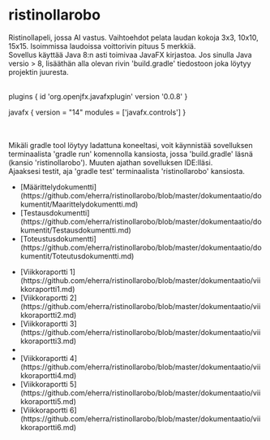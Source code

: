# ristinollarobo
Ristinollapeli, jossa AI vastus. Vaihtoehdot pelata laudan kokoja 3x3, 10x10, 15x15. Isoimmissa laudoissa voittorivin pituus 5 merkkiä.
</br>
Sovellus käyttää Java 8:n asti toimivaa JavaFX kirjastoa. 
Jos sinulla Java versio > 8, lisääthän alla olevan rivin 'build.gradle' tiedostoon joka löytyy projektin juuresta.
</br>
</br>
<p>plugins {
    id 'org.openjfx.javafxplugin' version '0.0.8'
}

javafx {
    version = "14"
    modules = ['javafx.controls']
}</p>
</br>
</br>
Mikäli gradle tool löytyy ladattuna koneeltasi, voit käynnistää sovelluksen terminaalista 'gradle run' komennolla kansiosta, jossa 'build.gradle' läsnä (kansio 'ristinollarobo'). Muuten ajathan sovelluksen IDE:lläsi.
</br>
Ajaaksesi testit, aja 'gradle test' terminaalista 'ristinollarobo' kansiosta.
</br>

<ul>
    <li>[Määrittelydokumentti](https://github.com/eherra/ristinollarobo/blob/master/dokumentaatio/dokumentit/Maarittelydokumentti.md)</li>
    <li>[Testausdokumentti](https://github.com/eherra/ristinollarobo/blob/master/dokumentaatio/dokumentit/Testausdokumentti.md) </li>
    <li>[Toteustusdokumentti](https://github.com/eherra/ristinollarobo/blob/master/dokumentaatio/dokumentit/Toteutusdokumentti.md)</li>
</ul>

<ul>
    <li>[Viikkoraportti 1](https://github.com/eherra/ristinollarobo/blob/master/dokumentaatio/viikkoraportti1.md)</li>
    <li>[Viikkoraportti 2](https://github.com/eherra/ristinollarobo/blob/master/dokumentaatio/viikkoraportti2.md)</li>    
    <li>[Viikkoraportti 3](https://github.com/eherra/ristinollarobo/blob/master/dokumentaatio/viikkoraportti3.md)</li>    <li></li>
    <li>[Viikkoraportti 4](https://github.com/eherra/ristinollarobo/blob/master/dokumentaatio/viikkoraportti4.md)</li>    
    <li>[Viikkoraportti 5](https://github.com/eherra/ristinollarobo/blob/master/dokumentaatio/viikkoraportti5.md)</li>
    <li>[Viikkoraportti 6](https://github.com/eherra/ristinollarobo/blob/master/dokumentaatio/viikkoraportti6.md)</li>    
</ul>
</br>





